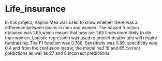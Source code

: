 # Life_insurance
In this project, Kaplan Meir was used to show whether there was a difference between deahs in men and women. The hazard function obtained was 1.65,which means that men are 1.65 times more likely to die than women.
Logistic regression was used to predict deaths taht will require fundraising. The F1 function was 0.788, Sensitivity was 0.89, specificity was 0.4 and from the confusion matrix; the model had 18 and 65 correct predictions as well as 27 and 8 incorrect predictions.
